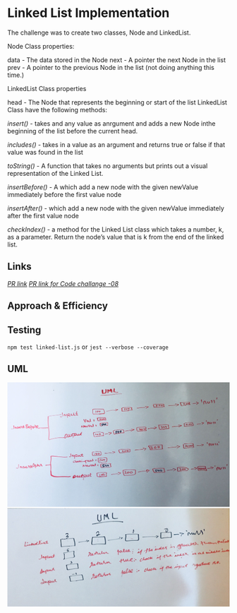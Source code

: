 # Linked List Implementation
The challenge was to create two classes, Node and LinkedList. 

Node Class properties:

data - The data stored in the Node
next - A pointer the next Node in the list
prev - A pointer to the previous Node in the list (not doing anything this time.)

LinkedList Class properties

head - The Node that represents the beginning or start of the list
LinkedList Class have the following methods:

*insert()* -  takes and any value as anrgument and adds a new Node inthe beginning of the list before the current head.

*includes()* -  takes in a value as an argument and returns true or false if that value was found in the list

*toString()* - A function that takes no arguments but prints out a visual representation of the Linked List.

*insertBefore()* - A which add a new node with the given newValue immediately before the first value node

*insertAfter()* - which add a new node with the given newValue immediately after the first value node

*checkIndex()* - a method for the Linked List class which takes a number, k, as a parameter. Return the node’s value that is k from the end of the linked list.

    
## Links
*[PR link](https://github.com/Eyob1984/data-structures-and-algorithms/pull/39)*
*[PR link for Code challange -08](https://github.com/Eyob1984/data-structures-and-algorithms/pull/43)*
    


## Approach & Efficiency

    
    
## Testing
  `npm test linked-list.js` or `jest --verbose --coverage`

## UML

![UML for code challange - 07](./asset/image/uml-code-challanges-06.jpg)
![UML for coee challange - 08](./asset/image/uml-code-challanges-07.jpg)
